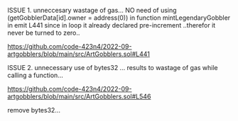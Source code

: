 ISSUE 1.
unneccesary wastage of gas...
NO need of using (getGobblerData[id].owner = address(0)) in function mintLegendaryGobbler in emit L441 since in loop it already declared pre-increment ..therefor it never be turned to zero..

https://github.com/code-423n4/2022-09-artgobblers/blob/main/src/ArtGobblers.sol#L441

ISSUE 2.
unnecessary use of bytes32 ... results to wastage of gas while calling a function...

https://github.com/code-423n4/2022-09-artgobblers/blob/main/src/ArtGobblers.sol#L546

remove bytes32...